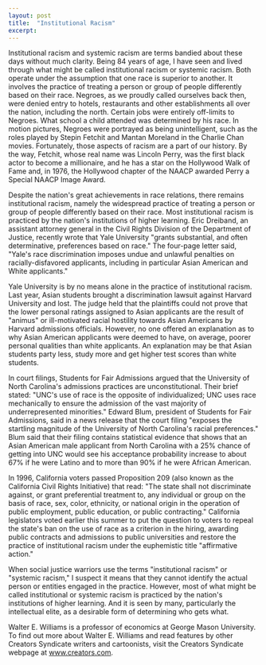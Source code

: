 ```yaml
---
layout: post
title:  "Institutional Racism"
excerpt:
---
```




Institutional racism and systemic racism are terms bandied about these days without much clarity. Being 84 years of age, I have seen and lived through what might be called institutional racism or systemic racism. Both operate under the assumption that one race is superior to another. It involves the practice of treating a person or group of people differently based on their race. Negroes, as we proudly called ourselves back then, were denied entry to hotels, restaurants and other establishments all over the nation, including the north. Certain jobs were entirely off-limits to Negroes. What school a child attended was determined by his race. In motion pictures, Negroes were portrayed as being unintelligent, such as the roles played by Stepin Fetchit and Mantan Moreland in the Charlie Chan movies. Fortunately, those aspects of racism are a part of our history. By the way, Fetchit, whose real name was Lincoln Perry, was the first black actor to become a millionaire, and he has a star on the Hollywood Walk of Fame and, in 1976, the Hollywood chapter of the NAACP awarded Perry a Special NAACP Image Award.

Despite the nation's great achievements in race relations, there remains institutional racism, namely the widespread practice of treating a person or group of people differently based on their race. Most institutional racism is practiced by the nation's institutions of higher learning. Eric Dreiband, an assistant attorney general in the Civil Rights Division of the Department of Justice, recently wrote that Yale University "grants substantial, and often determinative, preferences based on race." The four-page letter said, "Yale's race discrimination imposes undue and unlawful penalties on racially-disfavored applicants, including in particular Asian American and White applicants."

Yale University is by no means alone in the practice of institutional racism. Last year, Asian students brought a discrimination lawsuit against Harvard University and lost. The judge held that the plaintiffs could not prove that the lower personal ratings assigned to Asian applicants are the result of "animus" or ill-motivated racial hostility towards Asian Americans by Harvard admissions officials. However, no one offered an explanation as to why Asian American applicants were deemed to have, on average, poorer personal qualities than white applicants. An explanation may be that Asian students party less, study more and get higher test scores than white students.

In court filings, Students for Fair Admissions argued that the University of North Carolina's admissions practices are unconstitutional. Their brief stated: "UNC's use of race is the opposite of individualized; UNC uses race mechanically to ensure the admission of the vast majority of underrepresented minorities." Edward Blum, president of Students for Fair Admissions, said in a news release that the court filing "exposes the startling magnitude of the University of North Carolina's racial preferences." Blum said that their filing contains statistical evidence that shows that an Asian American male applicant from North Carolina with a 25% chance of getting into UNC would see his acceptance probability increase to about 67% if he were Latino and to more than 90% if he were African American.

In 1996, California voters passed Proposition 209 (also known as the California Civil Rights Initiative) that read: "The state shall not discriminate against, or grant preferential treatment to, any individual or group on the basis of race, sex, color, ethnicity, or national origin in the operation of public employment, public education, or public contracting." California legislators voted earlier this summer to put the question to voters to repeal the state's ban on the use of race as a criterion in the hiring, awarding public contracts and admissions to public universities and restore the practice of institutional racism under the euphemistic title "affirmative action."

When social justice warriors use the terms "institutional racism" or "systemic racism," I suspect it means that they cannot identify the actual person or entities engaged in the practice. However, most of what might be called institutional or systemic racism is practiced by the nation's institutions of higher learning. And it is seen by many, particularly the intellectual elite, as a desirable form of determining who gets what.

Walter E. Williams is a professor of economics at George Mason University. To find out more about Walter E. Williams and read features by other Creators Syndicate writers and cartoonists, visit the Creators Syndicate webpage at www.creators.com.

